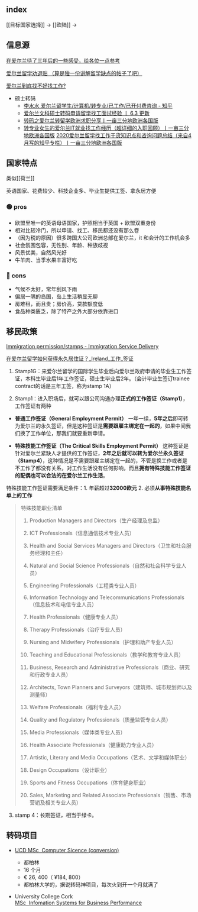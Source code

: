 
## index

[[目标国家选择]] -> [[欧陆]] ->


## 信息源


[在爱尔兰待了三年后的一些感受，给各位一点参考](https://www.douban.com/group/topic/292652992/?_i=95964599883ddd6,7462622WKkMmf5&dt_dapp=1)

[爱尔兰留学劝退贴 （算是独一份讲解留学缺点的帖子了吧）](https://www.douban.com/group/topic/264998978/?_i=63504370ad2fc49&dt_dapp=1&dt_platform=com.douban.activity.wechat_friends)

[爱尔兰到底找不好找工作?](https://www.douban.com/group/topic/248465131/?_i=63482926f76555e&dt_dapp=1&dt_platform=com.douban.activity.wechat_friends)


- 硕士转码
	- [李水水 爱尔兰留学生/计算机/转专业/已工作/已开付费咨询 - 知乎](https://www.zhihu.com/people/li-shui-shui-75/posts)
	- [爱尔兰文科硕士转码申请留学找工面试经验 丨 6.3 更新](https://www.douban.com/group/topic/209301517/?_i=62315874fadbb1f,2316180tzth8nk&dt_dapp=1)
	- [转码之爱尔兰转留学欧洲求职分享丨一亩三分地欧洲各国版](https://www.1point3acres.com/bbs/thread-756008-1-1.html)
	- [转专业女生的爱尔兰IT就业找工作经历（超详细的入职回顾）丨一亩三分地欧洲各国版](https://www.1point3acres.com/bbs/thread-645839-1-1.html)
	[2020爱尔兰留学找工作干货知识点和咨询问题总结（来自4月写的知乎专栏）丨一亩三分地欧洲各国版](https://www.1point3acres.com/bbs/thread-645828-1-1.html)




## 国家特点

类似[[荷兰]]

英语国家、花费较少、科技企业多、毕业生提供工签、拿永居方便

### 🟢 pros

- 欧盟里唯一的英语母语国家，护照相当于英国 + 欧盟双重身份
- 相对比较冷门，所以申请、找工、移民都还没有那么卷
- （因为税的原因）很多跨国大公司欧洲总部在爱尔兰，it 和会计的工作机会多
- 社会氛围包容，无性别、年龄、种族歧视
- 风景优美，自然风光好
- 牛羊肉、当季水果丰富好吃


### 🔴 cons

- 气候不太好，常年刮风下雨
- 偏居一隅的岛国，岛上生活稍显无聊
- 房难租，而且贵；房价高，贷款额度低
- 食品种类匮乏，除了特产之外大部分依靠进口


## 移民政策

[Immigration permission/stamps - Immigration Service Delivery](https://www.irishimmigration.ie/registering-your-immigration-permission/information-on-registering/immigration-permission-stamps/)

[在爱尔兰留学如何获得永久居住证？_Ireland_工作_签证](https://www.sohu.com/a/512127269_109028)

1. Stamp1G：来爱尔兰留学的国际学生毕业后向爱尔兰政府申请的毕业生工作签证，本科生毕业后1年工作签证，硕士生毕业后2年。（会计毕业生签订trainee contract的话是三年工签，称为stamp 1A）

2. Stamp1：进入职场后，就可以跟公司沟通办理**正式的工作签证（Stamp1）**，工作签证有两种

- **普通工作签证（General Employment Permit）**
一年一续，**5年之后**即可转为爱尔兰的永久签证，但是这种签证是**需要跟雇主绑定在一起的**，如果中间我们换了工作单位，那我们就要重新申请。

- **特殊技能工作签证（The Critical Skills Employment Permit）**
这种签证是针对爱尔兰紧缺人才提供的工作签证，**2年之后就可以转为爱尔兰永久签证（Stamp4）**，这种情况是不需要跟雇主绑定在一起的，不管是换工作或者是不工作了都没有关系，对工作生活没有任何影响，而且**拥有特殊技能工作签证的配偶也可以合法的在爱尔兰工作生活**。

特殊技能工作签证需要满足条件：1. 年薪超过**32000欧元** 2. 必须**从事特殊技能名单上的工作**

> 特殊技能职业清单
> 
> 1. Production Managers and Directors（生产经理及总监）
> 
> 2. ICT Professionals（信息通信技术专业人员）
> 
> 3. Health and Social Services Managers and Directors（卫生和社会服务经理和主任）
> 
> 4. Natural and Social Science Professionals（自然和社会科学专业人员）
> 
> 5. Engineering Professionals（工程类专业人员）
> 
> 6. Information Technology and Telecommunications Professionals（信息技术和电信专业人员）
> 
> 7. Health Professionals（健康专业人员）
> 
> 8. Therapy Professionals（治疗专业人员）
> 
> 9. Nursing and Midwifery Professionals（护理和助产专业人员）
> 
> 10. Teaching and Educational Professionals（教学和教育专业人员）
> 
> 11. Business, Research and Administrative Professionals（商业、研究和行政专业人员）
> 
> 12. Architects, Town Planners and Surveyors（建筑师、城市规划师以及测量师）
> 
> 13. Welfare Professionals（福利专业人员）
> 
> 14. Quality and Regulatory Professionals（质量监管专业人员）
> 
> 15. Media Professionals（媒体类专业人员）
> 
> 16. Health Associate Professionals（健康助力专业人员）
> 
> 17. Artistic, Literary and Media Occupations（艺术、文学和媒体职业）
> 
> 18. Design Occupations（设计职业）
> 
> 19. Sports and Fitness Occupations（体育健身职业）
> 
> 20. Sales, Marketing and Related Associate Professionals（销售、市场营销及相关专业人员）

3. stamp 4：长期签证，相当于绿卡。

## 转码项目

- [UCD MSc  Computer Sicence (conversion)](https://sisweb.ucd.ie/usis/!W_HU_MENU.P_PUBLISH?p_tag=PROG&MAJR=T195)
	- 都柏林
	- 16 个月
	- € 26, 400（ ¥184, 800）
	- 都柏林大学的，据说转码神项目，每次火到开一个月就满了

- University College Cork
[MSc  Infomation Systems for Business Performance](https://www.ucc.ie/en/ckl18/)

